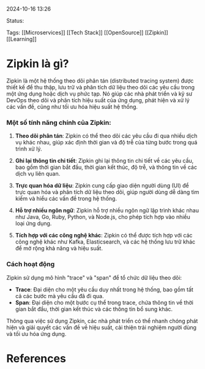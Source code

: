 
2024-10-16 13:26

Status:

Tags: [[Microservices]]  [[Tech Stack]] [[OpenSource]] [[Zipkin]] [[Learning]]
# Zipkin là gì?

Zipkin là một hệ thống theo dõi phân tán (distributed tracing system) được thiết kế để thu thập, lưu trữ và phân tích dữ liệu theo dõi các yêu cầu trong một ứng dụng hoặc dịch vụ phức tạp. Nó giúp các nhà phát triển và kỹ sư DevOps theo dõi và phân tích hiệu suất của ứng dụng, phát hiện và xử lý các vấn đề, cũng như tối ưu hóa hiệu suất hệ thống.

### Một số tính năng chính của Zipkin:

1. **Theo dõi phân tán**: Zipkin có thể theo dõi các yêu cầu đi qua nhiều dịch vụ khác nhau, giúp xác định thời gian và độ trễ của từng bước trong quá trình xử lý.
    
2. **Ghi lại thông tin chi tiết**: Zipkin ghi lại thông tin chi tiết về các yêu cầu, bao gồm thời gian bắt đầu, thời gian kết thúc, độ trễ, và thông tin về các dịch vụ liên quan.
    
3. **Trực quan hóa dữ liệu**: Zipkin cung cấp giao diện người dùng (UI) để trực quan hóa và phân tích dữ liệu theo dõi, giúp người dùng dễ dàng tìm kiếm và hiểu các vấn đề trong hệ thống.
    
4. **Hỗ trợ nhiều ngôn ngữ**: Zipkin hỗ trợ nhiều ngôn ngữ lập trình khác nhau như Java, Go, Ruby, Python, và Node.js, cho phép tích hợp vào nhiều loại ứng dụng.
    
5. **Tích hợp với các công nghệ khác**: Zipkin có thể được tích hợp với các công nghệ khác như Kafka, Elasticsearch, và các hệ thống lưu trữ khác để mở rộng khả năng và hiệu suất.
    

### Cách hoạt động

Zipkin sử dụng mô hình "trace" và "span" để tổ chức dữ liệu theo dõi:

- **Trace**: Đại diện cho một yêu cầu duy nhất trong hệ thống, bao gồm tất cả các bước mà yêu cầu đã đi qua.
- **Span**: Đại diện cho một bước cụ thể trong trace, chứa thông tin về thời gian bắt đầu, thời gian kết thúc và các thông tin bổ sung khác.

Thông qua việc sử dụng Zipkin, các nhà phát triển có thể nhanh chóng phát hiện và giải quyết các vấn đề về hiệu suất, cải thiện trải nghiệm người dùng và tối ưu hóa ứng dụng.


# References





